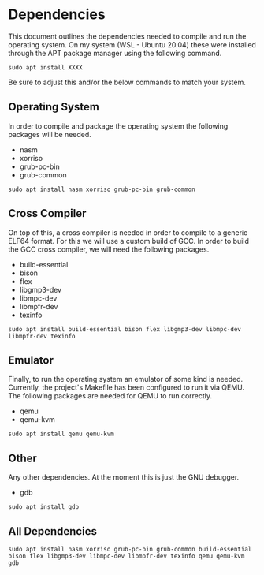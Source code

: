# Dependencies
This document outlines the dependencies needed to compile and run the operating system. On my system (WSL - Ubuntu 20.04) these were installed through the APT package manager using the following command.
```console
sudo apt install XXXX
```
Be sure to adjust this and/or the below commands to match your system.

## Operating System
In order to compile and package the operating system the following packages will be needed.

- nasm
- xorriso
- grub-pc-bin
- grub-common

```console
sudo apt install nasm xorriso grub-pc-bin grub-common
```

## Cross Compiler
On top of this, a cross compiler is needed in order to compile to a generic ELF64 format. For this we will use a custom build of GCC. In order to build the GCC cross compiler, we will need the following packages.

- build-essential
- bison
- flex
- libgmp3-dev
- libmpc-dev
- libmpfr-dev
- texinfo

```console
sudo apt install build-essential bison flex libgmp3-dev libmpc-dev libmpfr-dev texinfo
```
## Emulator
Finally, to run the operating system an emulator of some kind is needed. Currently, the project's Makefile has been configured to run it via QEMU. The following packages are needed for QEMU to run correctly.

- qemu
- qemu-kvm

```console
sudo apt install qemu qemu-kvm
```

## Other
Any other dependencies. At the moment this is just the GNU debugger.
- gdb

```console
sudo apt install gdb
```

## All Dependencies
```console
sudo apt install nasm xorriso grub-pc-bin grub-common build-essential bison flex libgmp3-dev libmpc-dev libmpfr-dev texinfo qemu qemu-kvm gdb
```